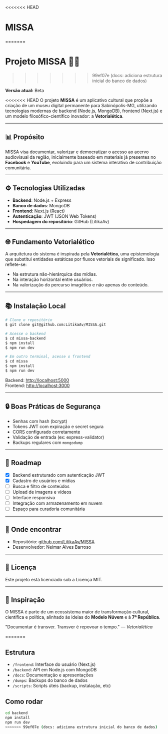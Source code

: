 <<<<<<< HEAD
# MISSA
=======
# Projeto MISSA 🎥📱
>>>>>>> 99ef07e (docs: adiciona estrutura inicial do banco de dados)

**Versão atual:** Beta

<<<<<<< HEAD
O projeto **MISSA** é um aplicativo cultural que propõe a criação de um museu digital permanente para Sabinópolis-MG, utilizando tecnologias modernas de backend (Node.js, MongoDB), frontend (Next.js) e um modelo filosófico-científico inovador: a **Vetorialética**.

---

## 📊 Propósito

MISSA visa documentar, valorizar e democratizar o acesso ao acervo audiovisual da região, inicialmente baseado em materiais já presentes no **Facebook** e **YouTube**, evoluindo para um sistema interativo de contribuição comunitária.

---

## ⚙️ Tecnologias Utilizadas
- **Backend**: Node.js + Express
- **Banco de dados**: MongoDB
- **Frontend**: Next.js (React)
- **Autenticação**: JWT (JSON Web Tokens)
- **Hospedagem do repositório**: GitHub (LitikaAv)

---

## 🌐 Fundamento Vetorialético

A arquitetura do sistema é inspirada pela **Vetorialética**, uma epistemologia que substitui entidades estáticas por fluxos vetoriais de significado. Isso reflete-se:

- Na estrutura não-hierárquica das mídias.
- Na interação horizontal entre usuários.
- Na valorização do percurso imagético e não apenas do conteúdo.

---

## 📚 Instalação Local
```bash
# Clone o repositório
$ git clone git@github.com:LitikaAv/MISSA.git

# Acesse o backend
$ cd missa-backend
$ npm install
$ npm run dev

# Em outro terminal, acesse o frontend
$ cd missa
$ npm install
$ npm run dev
```

Backend: [http://localhost:5000](http://localhost:5000)  
Frontend: [http://localhost:3000](http://localhost:3000)

---

## 🔒 Boas Práticas de Segurança
- Senhas com hash (bcrypt)
- Tokens JWT com expiração e secret segura
- CORS configurado corretamente
- Validação de entrada (ex: express-validator)
- Backups regulares com `mongodump`

---

## 📅 Roadmap
- [x] Backend estruturado com autenticação JWT
- [x] Cadastro de usuários e mídias
- [ ] Busca e filtro de conteúdos
- [ ] Upload de imagens e vídeos
- [ ] Interface responsiva
- [ ] Integração com armazenamento em nuvem
- [ ] Espaço para curadoria comunitária

---

## 📍 Onde encontrar

- Repositório: [github.com/LitikaAv/MISSA](https://github.com/LitikaAv/MISSA)
- Desenvolvedor: Neimar Alves Barroso

---

## 🌟 Licença
Este projeto está licenciado sob a Licença MIT.

---

## 🌈 Inspiração

O MISSA é parte de um ecossistema maior de transformação cultural, científica e política, alinhado às ideias do **Modelo Núvem** e à **7ª República**.

"Documentar é transver. Transver é repovoar o tempo." — *Vetorialética*

=======
## Estrutura

- `/frontend`: Interface do usuário (Next.js)
- `/backend`: API em Node.js com MongoDB
- `/docs`: Documentação e apresentações
- `/dumps`: Backups do banco de dados
- `/scripts`: Scripts úteis (backup, instalação, etc)

## Como rodar

```bash
cd backend
npm install
npm run dev
>>>>>>> 99ef07e (docs: adiciona estrutura inicial do banco de dados)
